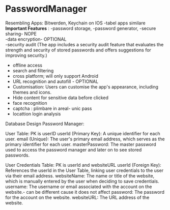 # PasswordManager
Resembling Apps: Bitwerden, Keychain on IOS 
-tabel apps similare 
**Important Features** : 
-password storage, 
-password generator,
-secure sharing- NOPE  
-data encryption- OPTIONAL  
-security audit (The app includes a security audit feature that evaluates the strength and security of stored passwords and offers suggestions for improving security.)
- offline access
- search and filtering
- cross platform; will only support Android
- URL recognition and autofill - OPTIONAL
- Customisation: Users can customise the app's appearance, including themes and icons.
- Hide content for sensitive data before clicked
- face recognition
- captcha :  plimbare in areal- unic pass
-  locattion login analysis


Database Design Password Manager:

User Table: PK is userID 
userId (Primary Key): A unique identifier for each user.
email (Unique): The user's primary email address, which serves as the primary identifier for each user.
masterPassword: The master password used to access the password manager and later on to see stored passwords.



User Credentials Table: PK is userId and websiteURL 
userId (Foreign Key): References the userId in the User Table, linking user credentials to the user via their email address.
websiteName: The name or title of the website, which is manually entered by the user when deciding to save credentials.
username: The username or email associated with the account on the website.- can be different cause it does not affect 
password: The password for the account on the website.
websiteURL: The URL address of the website.
